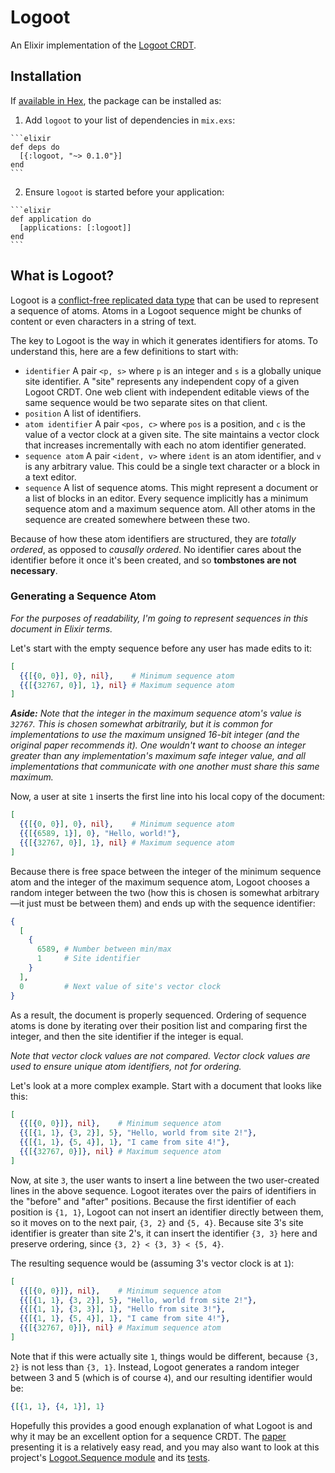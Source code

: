 # Logoot

An Elixir implementation of the
[Logoot CRDT](https://hal.archives-ouvertes.fr/inria-00432368/document).

## Installation

If [available in Hex](https://hex.pm/docs/publish), the package can be installed
as:

  1. Add `logoot` to your list of dependencies in `mix.exs`:

    ```elixir
    def deps do
      [{:logoot, "~> 0.1.0"}]
    end
    ```

  2. Ensure `logoot` is started before your application:

    ```elixir
    def application do
      [applications: [:logoot]]
    end
    ```

## What is Logoot?

Logoot is a
[conflict-free replicated data type](https://en.wikipedia.org/wiki/Conflict-free_replicated_data_type)
that can be used to represent a sequence of atoms. Atoms in a Logoot sequence
might be chunks of content or even characters in a string of text.

The key to Logoot is the way in which it generates identifiers for atoms. To
understand this, here are a few definitions to start with:

- `identifier` A pair `<p, s>` where `p` is an integer and `s` is a globally
  unique site identifier. A "site" represents any independent copy of a given
  Logoot CRDT. One web client with independent editable views of the same
  sequence would be two separate sites on that client.
- `position` A list of identifiers.
- `atom identifier` A pair `<pos, c>` where `pos` is a position, and `c` is the
   value of a vector clock at a given site. The site maintains a vector clock
   that increases incrementally with each no atom identifier generated.
- `sequence atom` A pair `<ident, v>` where `ident` is an atom identifier, and
  `v` is any arbitrary value. This could be a single text character or a block
  in a text editor.
- `sequence` A list of sequence atoms. This might represent a document or a
  list of blocks in an editor. Every sequence implicitly has a minimum sequence
  atom and a maximum sequence atom. All other atoms in the sequence are created
  somewhere between these two.

Because of how these atom identifiers are structured, they are *totally
ordered*, as opposed to *causally ordered*. No identifier cares about the
identifier before it once it's been created, and so **tombstones are not
necessary**.

### Generating a Sequence Atom

*For the purposes of readability, I'm going to represent sequences in this
document in Elixir terms.*

Let's start with the empty sequence before any user has made edits to it:

```elixir
[
  {{[{0, 0}], 0}, nil},    # Minimum sequence atom
  {{[{32767, 0}], 1}, nil} # Maximum sequence atom
]
```

*__Aside:__ Note that the integer in the maximum sequence atom's value is
`32767`. This is chosen somewhat arbitrarily, but it is common for
implementations to use the maximum unsigned 16-bit integer (and the original
paper recommends it). One wouldn't want to choose an integer greater than any
implementation's maximum safe integer value, and all implementations that
communicate with one another must share this same maximum.*

Now, a user at site `1` inserts the first line into his local copy of the
document:

```elixir
[
  {{[{0, 0}], 0}, nil},    # Minimum sequence atom
  {{[{6589, 1}], 0}, "Hello, world!"},
  {{[{32767, 0}], 1}, nil} # Maximum sequence atom
]
```

Because there is free space between the integer of the minimum sequence atom and
the integer of the maximum sequence atom, Logoot chooses a random integer
between the two (how this is chosen is somewhat arbitrary—it just must be
between them) and ends up with the sequence identifier:

```elixir
{
  [
    {
      6589, # Number between min/max
      1     # Site identifier
    }
  ],
  0         # Next value of site's vector clock
}
```

As a result, the document is properly sequenced. Ordering of sequence atoms is
done by iterating over their position list and comparing first the integer, and
then the site identifier if the integer is equal.

*Note that vector clock values are not compared. Vector clock values are used to
ensure unique atom identifiers, not for ordering.*

Let's look at a more complex example. Start with a document that looks like
this:

```elixir
[
  {{[{0, 0}]}, nil},    # Minimum sequence atom
  {{[{1, 1}, {3, 2}], 5}, "Hello, world from site 2!"},
  {{[{1, 1}, {5, 4}], 1}, "I came from site 4!"},
  {{[{32767, 0}]}, nil} # Maximum sequence atom
]
```

Now, at site `3`, the user wants to insert a line between the two user-created
lines in the above sequence. Logoot iterates over the pairs of identifiers in
the "before" and "after" positions. Because the first identifier of each
position is `{1, 1}`, Logoot can not insert an identifier directly between them,
so it moves on to the next pair, `{3, 2}` and `{5, 4}`. Because site 3's
site identifier is greater than site 2's, it can insert the identifier `{3, 3}`
here and preserve ordering, since `{3, 2} < {3, 3} < {5, 4}`.

The resulting sequence would be (assuming 3's vector clock is at `1`):

```elixir
[
  {{[{0, 0}]}, nil},    # Minimum sequence atom
  {{[{1, 1}, {3, 2}], 5}, "Hello, world from site 2!"},
  {{[{1, 1}, {3, 3}], 1}, "Hello from site 3!"},
  {{[{1, 1}, {5, 4}], 1}, "I came from site 4!"},
  {{[{32767, 0}]}, nil} # Maximum sequence atom
]
```

Note that if this were actually site `1`, things would be different, because
`{3, 2}` is not less than `{3, 1}`. Instead, Logoot generates a random integer
between 3 and 5 (which is of course `4`), and our resulting identifier would be:

```elixir
{[{1, 1}, {4, 1}], 1}
```

Hopefully this provides a good enough explanation of what Logoot is and why it
may be an excellent option for a sequence CRDT. The
[paper](https://hal.archives-ouvertes.fr/inria-00432368/document) presenting it
is a relatively easy read, and you may also want to look at this project's
[Logoot.Sequence module](https://github.com/usecanvas/logoot_ex/blob/master/lib/logoot/sequence.ex)
and its [tests](https://github.com/usecanvas/logoot_ex/blob/master/test/logoot/sequence_test.exs).
